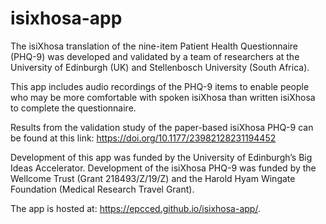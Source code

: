 # isixhosa-app

The isiXhosa translation of the nine-item Patient Health Questionnaire (PHQ-9) was developed and validated by a team of researchers at the University of Edinburgh (UK) and Stellenbosch University (South Africa).

This app includes audio recordings of the PHQ-9 items to enable people who may be more comfortable with spoken isiXhosa than written isiXhosa to complete the questionnaire.

Results from the validation study of the paper-based isiXhosa PHQ-9 can be found at this link:
https://doi.org/10.1177/23982128231194452 

Development of this app was funded by the University of Edinburgh’s Big Ideas Accelerator. Development of the isiXhosa PHQ-9 was funded by the Wellcome Trust (Grant 218493/Z/19/Z) and the Harold Hyam Wingate Foundation (Medical Research Travel Grant).

The app is hosted at: https://epcced.github.io/isixhosa-app/.